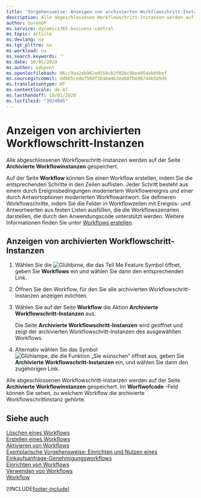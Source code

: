```yaml
---
title: 'Vorgehensweise: Anzeigen von archivierten Workflowschritt-Instanzen | Microsoft Docs'
description: Alle abgeschlossenen Workflowschritt-Instanzen werden auf der Seite **Archivierte Workflowinstanzen** gespeichert.
author: SorenGP
ms.service: dynamics365-business-central
ms.topic: article
ms.devlang: na
ms.tgt_pltfrm: na
ms.workload: na
ms.search.keywords: ''
ms.date: 10/01/2020
ms.author: edupont
ms.openlocfilehash: 06cc9aa2eb962e8556cb2f026c9be405deb89bef
ms.sourcegitcommit: ddbb5cede750df1baba4b3eab8fbed6744b5b9d6
ms.translationtype: HT
ms.contentlocale: de-AT
ms.lasthandoff: 10/01/2020
ms.locfileid: "3924945"
---
```

# <a name="view-archived-workflow-step-instances"></a>Anzeigen von archivierten Workflowschritt-Instanzen
Alle abgeschlossenen Workflowschritt-Instanzen werden auf der Seite **Archivierte Workflowinstanzen** gespeichert.  

 Auf der Seite **Workflow** können Sie einen Workflow erstellen, indem Sie die entsprechenden Schritte in den Zeilen auflisten. Jeder Schritt besteht aus einem durch Ereignisbedingungen moderiertem Workflowereignis und einer durch Antwortoptionen moderierten Workflowantwort. Sie definieren Workflowschritte, indem Sie die Felder in Workflowzeilen mit Ereignis- und Antwortwerten aus festen Listen ausfüllen, die die Workflowszenarien darstellen, die durch den Anwendungscode unterstützt werden. Weitere Informationen finden Sie unter [Workflows erstellen](across-how-to-create-workflows.md).  

## <a name="to-view-archived-workflow-step-instances"></a>Anzeigen von archivierten Workflowschritt-Instanzen  
1.  Wählen Sie die ![Glühbirne, die das Tell Me Feature](media/ui-search/search_small.png "Tell Me-Funktion") Symbol öffnet, geben Sie **Workflows** ein und wählen Sie dann den entsprechenden Link.  
2.  Öffnen Sie den Workflow, für den Sie alle archivierten Workflowschritt-Instanzen anzeigen möchten.  
3.  Wählen Sie auf der Seite **Workflow** die Aktion **Archivierte Workflowschritt-Instanzen** aus.  

    Die Seite **Archivierte Workflowschritt-Instanzen** wird geöffnet und zeigt der archivierten Workflowschritt-Instanzen des ausgewählten Workflows.  
4.  Alternativ wählen Sie das Symbol ![Glühlampe, die die Funktion „Sie wünschen“ öffnet](media/ui-search/search_small.png "Tell Me-Funktion") aus, geben Sie **Archivierte Workflowschritt-Instanzen** ein, und wählen Sie dann den zugehörigen Link.  

Alle abgeschlossenen Workflowschritt-Instanzen werden auf der Seite **Archivierte Workflowinstanzen** gespeichert. Im **Worflwofcode** -Feld können Sie sehen, zu welchem Workflow die archivierte Workflowschrittinstanz gehörte.  

## <a name="see-also"></a>Siehe auch  
 [Löschen eines Workflows](across-how-to-delete-workflows.md)   
 [Erstellen eines Workflows](across-how-to-create-workflows.md)   
 [Aktivieren von Workflows](across-how-to-enable-workflows.md)   
 [Exemplarische Vorgehensweise: Einrichten und Nutzen eines Einkaufsanfrage-Genehmigungsworkflows](walkthrough-setting-up-and-using-a-purchase-approval-workflow.md)   
 [Einrichten von Workflows](across-set-up-workflows.md)   
 [Verwenden von Workflows](across-use-workflows.md)   
 [Workflow](across-workflow.md)


[!INCLUDE[footer-include](includes/footer-banner.md)]